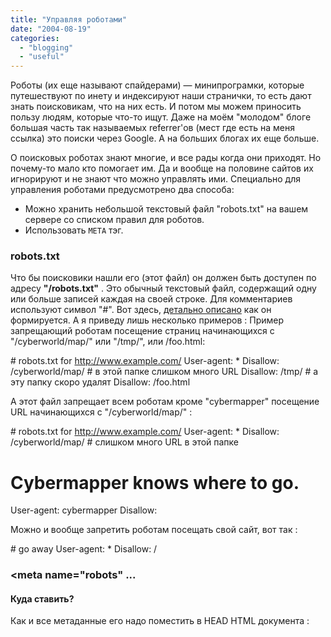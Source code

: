 ```yaml
---
title: "Управляя роботами"
date: "2004-08-19"
categories: 
  - "blogging"
  - "useful"
---
```


Роботы (их еще называют спайдерами) — минипрограмки, которые путешествуют по инету и индексируют наши странички, то есть дают знать поисковикам, что на них есть. И потом мы можем приносить пользу людям, которые что-то ищут. Даже на моём "молодом" блоге большая часть так называемых referrer'ов (мест где есть на меня ссылка) это поиски через Google. А на больших блогах их еще больше.

О поисковых роботах знают многие, и все рады когда они приходят. Но почему-то мало кто помогает им. Да и вообще на половине сайтов их игнорируют и не знают что можно управлять ими. Специально для управления роботами предусмотрено два способа:

- Можно хранить небольшой текстовый файл "robots.txt" на вашем сервере со списком правил для роботов.
- Использовать `META` тэг.

### robots.txt

Что бы поисковики нашли его (этот файл) он должен быть доступен по адресу **"/robots.txt"** . Это обычный текстовый файл, содержащий одну или больше записей каждая на своей строке. Для комментариев используют символ "#". Вот здесь, [детально описано](http://www.robotstxt.org/wc/norobots.html "Про ROBOTS.TXT") как он формируется. А я приведу лишь несколько примеров : Пример запрещающий роботам посещение страниц начинающихся с "/cyberworld/map/" или "/tmp/", или /foo.html:

\# robots.txt for http://www.example.com/
User-agent: \*
Disallow: /cyberworld/map/ # в этой папке слишком много URL
Disallow: /tmp/ # а эту папку скоро удалят
Disallow: /foo.html

А этот файл запрещает всем роботам кроме "cybermapper" посещение URL начинающихся с "/cyberworld/map/" :

\# robots.txt for http://www.example.com/
User-agent: \*
Disallow: /cyberworld/map/ # слишком много  URL  в этой папке
# Cybermapper knows where to go.
User-agent: cybermapper
Disallow:

Можно и вообще запретить роботам посещать свой сайт, вот так :

\# go away
User-agent: \*
Disallow: /

### <meta name="robots" ...

#### Куда ставить?

Как и все метаданные его надо поместить в HEAD HTML документа :

<html>
<head>
<meta name="robots" content="noindex,nofollow" />
<meta name="description" content="This page ...." />
<title>...
</head>
<body>
...

#### Какие значения

Этот тэг должен содержать значения разделенные запятой. Вот так :

<meta name="robots" content="index,follow" />
<meta name="robots" content="noindex,follow" />

Причем нельзя задавать заведомо конфликтные значения, типа :

<meta name="robots" content="INDEX,NOINDEX" />

INDEX (NOINDEX) — отвечает за то, будет ли индексироваться эта страничка. FOLLOW (NOFOLLOW) — будет ли поисковик идти по ссылкам с нашего сайта дальше.

Например если у нас страничка часто обновляется, то может сложится ситуация неудобная для пользователя. Например поисковик пришел на страничку, проиндексировал её. Однако через час вы изменили информацию. Когда пользователь перейдет по ссылке с поисковика он уже не найдет нужной ему информации, и просто потеряет время.

Выходом из подобной ситуации может послужить такая директива :

<meta name="robots" content="noindex, follow" />

Теперь роботы не будут индексировать эту страницу, но будут переходить по ссылкам с неё, то есть индексироваться будет только постоянный контент. Здесь читать [про META](http://www.robotstxt.org/wc/meta-user.html "использование META").

### Еще по теме :

- Про [проблему](http://urbanmainframe.com/folders/blog/20040811/) одного блоггера.
- Как [узнать](http://www.umade.ru/log/2004/06/31.html) что вас посетил [Google](http://google.com/)?

